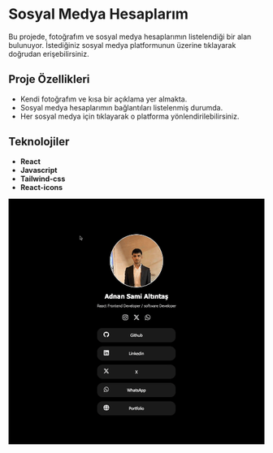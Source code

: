 # **Sosyal Medya Hesaplarım**

Bu projede, fotoğrafım ve sosyal medya hesaplarımın listelendiği bir alan bulunuyor. İstediğiniz sosyal medya platformunun üzerine tıklayarak doğrudan erişebilirsiniz.

## **Proje Özellikleri**

- Kendi fotoğrafım ve kısa bir açıklama yer almakta.
- Sosyal medya hesaplarımın bağlantıları listelenmiş durumda.
- Her sosyal medya için tıklayarak o platforma yönlendirilebilirsiniz.

## **Teknolojiler**

- **React**
- **Javascript**
- **Tailwind-css**
- **React-icons**

![GIF](./public/gif.gif)
